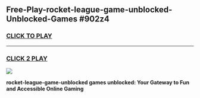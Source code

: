 
## Free-Play-rocket-league-game-unblocked-Unblocked-Games #902z4
<h3>
<a href="https://news.freeplayer.one?title=rocket-league-game-unblocked&ref=8M">CLICK TO PLAY</a></h3>
<hr>

<h3>
<a href="https://news.freeplayer.one?title=rocket-league-game-unblocked&ref=8M">CLICK 2 PLAY</a>
  
</h3>

<a href="https://news.freeplayer.one?title=rocket-league-game-unblocked&ref=8M"><img src="https://clearcache.store/games.png"></a>


**rocket-league-game-unblocked games unblocked: Your Gateway to Fun and Accessible Online Gaming**

